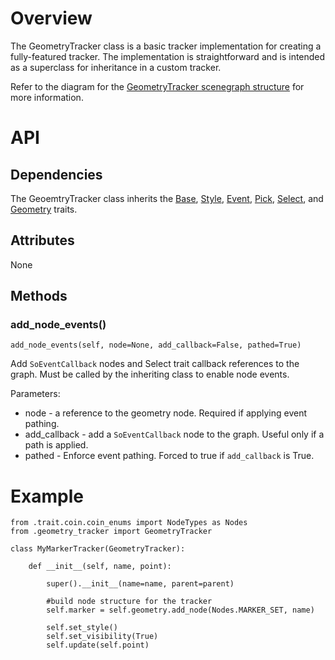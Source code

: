 # Overview

The GeometryTracker class is a basic tracker implementation for creating a fully-featured tracker.  The implementation is straightforward and is intended as a superclass for inheritance in a custom tracker.

Refer to the diagram for the [GeometryTracker scenegraph structure](scenegraph#geometry-tracker-structure) for more information.

# API

## Dependencies
The GeoemtryTracker class inherits the [Base](Base-Trait), [Style](Style-Trait), [Event](Event-Trait), [Pick](Pick-Trait), [Select](Select-Trait), and [Geometry](Geometry-Trait) traits.

## Attributes

None

## Methods

### add_node_events()
    add_node_events(self, node=None, add_callback=False, pathed=True)
Add `SoEventCallback` nodes and Select trait callback references to the graph.
Must be called by the inheriting class to enable node events.

Parameters:
* node - a reference to the geometry node.  Required if applying event pathing.
* add_callback - add a `SoEventCallback` node to the graph.  Useful only if a path is applied.
* pathed - Enforce event pathing.  Forced to true if `add_callback` is True.

# Example

    from .trait.coin.coin_enums import NodeTypes as Nodes
    from .geometry_tracker import GeometryTracker

    class MyMarkerTracker(GeometryTracker):

        def __init__(self, name, point):

            super().__init__(name=name, parent=parent)

            #build node structure for the tracker
            self.marker = self.geometry.add_node(Nodes.MARKER_SET, name)

            self.set_style()
            self.set_visibility(True)
            self.update(self.point)
